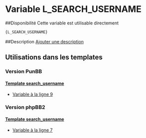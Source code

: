 # Variable L_SEARCH_USERNAME

##Disponibilité
Cette variable est utilisable directement

```html
{L_SEARCH_USERNAME}
```

##Description
[Ajouter une description](https://fa-tvars.appspot.com/var/L_SEARCH_USERNAME)

## Utilisations dans les templates

### Version PunBB

#### [Template search_username](punbb/search_username.md#readme)
* [Variable &agrave; la ligne 9](../punbb/search_username.tpl#L9)

### Version phpBB2

#### [Template search_username](subsilver/search_username.md#readme)
* [Variable &agrave; la ligne 7](../subsilver/search_username.tpl#L7)